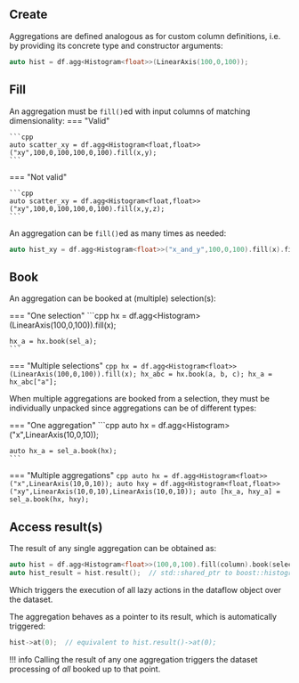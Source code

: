 ## Create

Aggregations are defined analogous as for custom column definitions, i.e. by providing its concrete type and constructor arguments:
```cpp
auto hist = df.agg<Histogram<float>>(LinearAxis(100,0,100));
```

## Fill

An aggregation must be `fill()`ed with input columns of matching dimensionality:
=== "Valid"

    ```cpp
    auto scatter_xy = df.agg<Histogram<float,float>>("xy",100,0,100,100,0,100).fill(x,y);
    ```
=== "Not valid"

    ```cpp
    auto scatter_xy = df.agg<Histogram<float,float>>("xy",100,0,100,100,0,100).fill(x,y,z);
    ```

An aggregation can be `fill()`ed as many times as needed:

```cpp title="Filling a histogram twice per-entry"
auto hist_xy = df.agg<Histogram<float>>("x_and_y",100,0,100).fill(x).fill(y);
```
<!-- !!! warning "Make sure to get the returned booker"

    Reminder: each (chained) method returns a new node with the lazy action booked.
    In other words, make sure to obtain and use the returned aggregation for the columns to be actually filled!
    The following will be a mistake:
    ```cpp
    auto hist = df.agg<Histogram<float>>(LinearAxis(100,0,100));
    hist.fill(x);  // mistake!
    ```

!!! info "Breaking up aggregation calls"
    On the flip side of the above warning method chaining can be used to break up aggregation definitions.
    For example, a common axis binning can be recycled for multiple histograms of different variables:
    ```cpp
    auto hbins = df.agg<Histogram<float>>(LinearAxis(100,0,100));
    auto hx = hbins.fill(x);
    auto hy = hbins.fill(y);
    ``` -->

## Book

An aggregation can be booked at (multiple) selection(s):

=== "One selection"
    ```cpp
    hx = df.agg<Histogram<float>>(LinearAxis(100,0,100)).fill(x);

    hx_a = hx.book(sel_a);
    ```
=== "Multiple selections"
    ```cpp
    hx = df.agg<Histogram<float>>(LinearAxis(100,0,100)).fill(x);
    hx_abc = hx.book(a, b, c);
    hx_a = hx_abc["a"];
    ```

When multiple aggregations are booked from a selection, they must be individually unpacked since aggregations can be of different types:

=== "One aggregation"
    ```cpp
    auto hx = df.agg<Histogram<float>>("x",LinearAxis(10,0,10));

    auto hx_a = sel_a.book(hx);
    ```
=== "Multiple aggregations"
    ```cpp
    auto hx = df.agg<Histogram<float>>("x",LinearAxis(10,0,10));
    auto hxy = df.agg<Histogram<float,float>>("xy",LinearAxis(10,0,10),LinearAxis(10,0,10));
    auto [hx_a, hxy_a] = sel_a.book(hx, hxy);
    ```

## Access result(s)

The result of any single aggregation can be obtained as:
```cpp
auto hist = df.agg<Histogram<float>>(100,0,100).fill(column).book(selection);
auto hist_result = hist.result();  // std::shared_ptr to boost::histogram object
```
Which triggers the execution of all lazy actions in the dataflow object over the dataset.

The aggregation behaves as a pointer to its result, which is automatically triggered:
```cpp
hist->at(0);  // equivalent to hist.result()->at(0);
```

!!! info
    Calling the result of any one aggregation triggers the dataset processing of *all* booked up to that point.